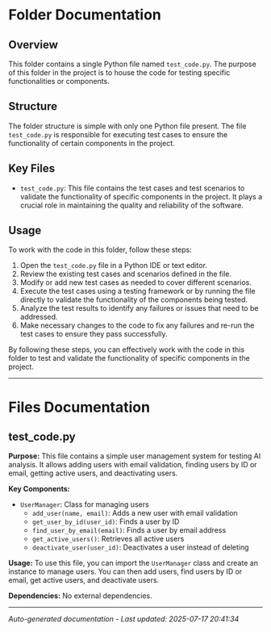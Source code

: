 # Folder Documentation

## Overview
This folder contains a single Python file named `test_code.py`. The purpose of this folder in the project is to house the code for testing specific functionalities or components.

## Structure
The folder structure is simple with only one Python file present. The file `test_code.py` is responsible for executing test cases to ensure the functionality of certain components in the project.

## Key Files
- `test_code.py`: This file contains the test cases and test scenarios to validate the functionality of specific components in the project. It plays a crucial role in maintaining the quality and reliability of the software.

## Usage
To work with the code in this folder, follow these steps:
1. Open the `test_code.py` file in a Python IDE or text editor.
2. Review the existing test cases and scenarios defined in the file.
3. Modify or add new test cases as needed to cover different scenarios.
4. Execute the test cases using a testing framework or by running the file directly to validate the functionality of the components being tested.
5. Analyze the test results to identify any failures or issues that need to be addressed.
6. Make necessary changes to the code to fix any failures and re-run the test cases to ensure they pass successfully.

By following these steps, you can effectively work with the code in this folder to test and validate the functionality of specific components in the project.

---

# Files Documentation

## test_code.py

**Purpose:** This file contains a simple user management system for testing AI analysis. It allows adding users with email validation, finding users by ID or email, getting active users, and deactivating users.

**Key Components:**
- `UserManager`: Class for managing users
  - `add_user(name, email)`: Adds a new user with email validation
  - `get_user_by_id(user_id)`: Finds a user by ID
  - `find_user_by_email(email)`: Finds a user by email address
  - `get_active_users()`: Retrieves all active users
  - `deactivate_user(user_id)`: Deactivates a user instead of deleting

**Usage:** To use this file, you can import the `UserManager` class and create an instance to manage users. You can then add users, find users by ID or email, get active users, and deactivate users.

**Dependencies:** No external dependencies.

---
*Auto-generated documentation - Last updated: 2025-07-17 20:41:34*

